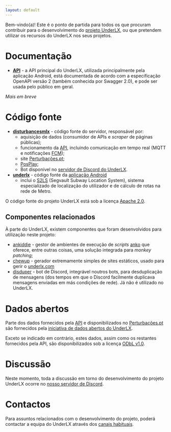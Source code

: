 ```yaml
---
layout: default
---
```


Bem-vindo(a)!
Este é o ponto de partida para todos os que procuram contribuir para o desenvolvimento do [projeto UnderLX](https://underlx.com/about), ou que pretendem utilizar os recursos do UnderLX nos seus projetos.

# Documentação

 - **[API](./api)** - a API principal do UnderLX, utilizada principalmente pela aplicação Android, está documentada de acordo com a especificação OpenAPI versão 2 (também conhecida por Swagger 2.0), e pode ser usada pelo público em geral.

_Mais em breve_

# Código fonte

 - **[disturbancesmlx](https://github.com/underlx/disturbancesmlx)** - código fonte do servidor, responsável por:
   - aquisição de dados (consumidor de APIs e _scraper_ de páginas públicas);
   - funcionamento da [API](./api), incluindo comunicação em tempo real (MQTT e notificações [FCM](https://firebase.google.com/docs/cloud-messaging/));
   - site [Perturbações.pt](https://perturbacoes.pt);
   - [PosPlay](https://posplay.underlx.com);
   - Bot disponível no [servidor de Discord do UnderLX](https://perturbacoes.pt/discord).
 - **[underlx](https://github.com/underlx/underlx)** - código fonte da [aplicação Android](https://play.google.com/store/apps/details?id=im.tny.segvault.disturbances)
   - inclui o [S2LS](https://github.com/underlx/underlx/tree/master/s2ls/src/main/java/im/tny/segvault/s2ls) (Segvault Subway Location System), sistema especializado de localização do utilizador e de cálculo de rotas na rede de Metro.

O código fonte do projeto UnderLX está sob a licença [Apache 2.0](http://www.apache.org/licenses/LICENSE-2.0).

## Componentes relacionados

À parte do UnderLX, existem componentes que foram desenvolvidos para utilização neste projeto:

 - [ankiddie](https://github.com/gbl08ma/ankiddie) - gestor de ambientes de execução de _scripts_ [anko](https://github.com/mattn/anko/) que oferece, entre outras coisas, uma solução integrada para _monkey patching_;
 - [chewup](https://github.com/gbl08ma/chewup) - gerador extremamente simples de sites estáticos, usado para gerir o [underlx.com](https://underlx.com)
 - [disduper](https://github.com/gbl08ma/disduper) - bot de Discord, integrável noutros bots, para desduplicação de mensagens (dos tempos em que o Discord facilmente duplicava mensagens enviadas em más condições de rede). Já não é utilizado no UnderLX.

# Dados abertos

Parte dos dados fornecidos pela [API](./api) e disponibilizados no [Perturbações.pt](https://perturbacoes.pt) são fornecidos pela [iniciativa de dados abertos do UnderLX](https://github.com/underlx/data).

Exceto se indicado em contrário, estes dados, assim como os restantes fornecidos pela API, são disponibilizados sob a licença [ODbL v1.0](https://opendatacommons.org/licenses/odbl/1-0/index.html).

# Discussão

Neste momento, toda a discussão em torno do desenvolvimento do projeto UnderLX ocorre no [nosso servidor de Discord](https://perturbacoes.pt/discord).

# Contactos

Para assuntos relacionados com o desenvolvimento do projeto, poderá contactar a equipa do UnderLX através dos [canais habituais](https://underlx.com/contact).